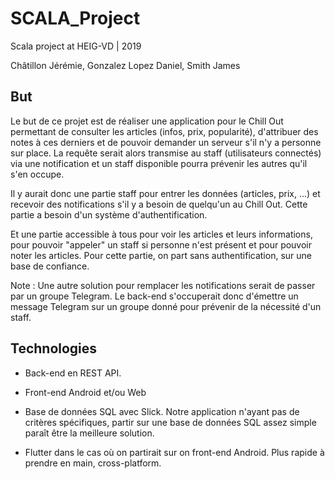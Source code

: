 # SCALA_Project

Scala project at HEIG-VD | 2019

Châtillon Jérémie, Gonzalez Lopez Daniel, Smith James

## But

Le but de ce projet est de réaliser une application pour le Chill Out permettant de consulter les articles (infos, prix, popularité), d'attribuer des notes à ces derniers et de pouvoir demander un serveur s'il n'y a personne sur place. La requête serait alors transmise au staff (utilisateurs connectés) via une notification et un staff disponible pourra prévenir les autres qu'il s'en occupe.

Il y aurait donc une partie staff pour entrer les données (articles, prix, ...) et recevoir des notifications s'il y a besoin de quelqu'un au Chill Out. Cette partie a besoin d'un système d'authentification.

Et une partie accessible à tous pour voir les articles et leurs informations, pour pouvoir "appeler" un staff si personne n'est présent et pour pouvoir noter les articles. Pour cette partie, on part sans authentification, sur une base de confiance.

Note : Une autre solution pour remplacer les notifications serait de passer par un groupe Telegram. Le back-end s'occuperait donc d'émettre un message Telegram sur un groupe donné pour prévenir de la nécessité d'un staff.

## Technologies

* Back-end en REST API.

* Front-end Android et/ou Web

* Base de données SQL avec Slick. Notre application n'ayant pas de critères spécifiques, partir sur une base de données SQL assez simple paraît être la meilleure solution.

* Flutter dans le cas où on partirait sur on front-end Android. Plus rapide à prendre en main, cross-platform.